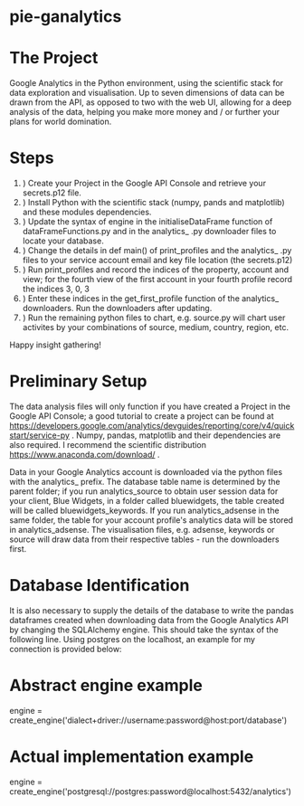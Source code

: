 # pie-ganalytics

# The Project
Google Analytics in the Python environment, using the scientific stack for data exploration and visualisation. Up to seven dimensions of data can be drawn from the API, as opposed to two with the web UI, allowing for a deep analysis of the data, helping you make more money and / or further your plans for world domination. 

# Steps

1. ) Create your Project in the Google API Console and retrieve your secrets.p12 file.
2. ) Install Python with the scientific stack (numpy, pands and matplotlib) and these modules dependencies.
3. ) Update the syntax of engine in the initialiseDataFrame function of dataFrameFunctions.py and in the analytics_ .py downloader files to locate your database.
4. ) Change the details in def main() of print_profiles and the analytics_ .py files to your service account email and key file location (the secrets.p12)
5. ) Run print_profiles and record the indices of the property, account and view; for the fourth view of the first account in your fourth profile record the indices 3, 0, 3
6. ) Enter these indices in the get_first_profile function of the analytics_ downloaders. Run the downloaders after updating.
7. ) Run the remaining python files to chart, e.g. source.py will chart user activites by your combinations of source, medium, country, region, etc.

Happy insight gathering! 

# Preliminary Setup

The data analysis files will only function if you have created a Project in the Google API Console; a good tutorial to create a project can be found at https://developers.google.com/analytics/devguides/reporting/core/v4/quickstart/service-py . Numpy, pandas, matplotlib and their dependencies are also required. I recommend the scientific distribution https://www.anaconda.com/download/ .

Data in your Google Analytics account is downloaded via the python files with the analytics_ prefix. The database table name is determined by the parent folder; if you run analytics_source to obtain user session data for your client, Blue Widgets, in a folder called bluewidgets, the table created will be called bluewidgets_keywords. If you run analytics_adsense in the same folder, the table for your account profile's analytics data will be stored in analytics_adsense. The visualisation files, e.g. adsense, keywords or source will draw data from their respective tables - run the downloaders first.

# Database Identification

It is also necessary to supply the details of the database to write the pandas dataframes created when downloading data from the Google Analytics API by changing the SQLAlchemy engine. This should take the syntax of the following line. Using postgres on the localhost, an example for my connection is provided below:

# Abstract engine example
engine = create_engine('dialect+driver://username:password@host:port/database')
# Actual implementation example
engine = create_engine('postgresql://postgres:password@localhost:5432/analytics')


